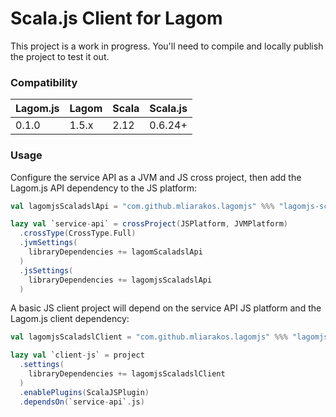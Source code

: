 # Scala.js Client for Lagom

This project is a work in progress. You'll need to compile and locally publish the project to test it out.

### Compatibility

| Lagom.js | Lagom | Scala | Scala.js |
|----------|-------|-------|----------|
| 0.1.0    | 1.5.x | 2.12  | 0.6.24+  |

### Usage

Configure the service API as a JVM and JS cross project, then add the Lagom.js API dependency to the JS platform: 

```scala
val lagomjsScaladslApi = "com.github.mliarakos.lagomjs" %%% "lagomjs-scaladsl-api" % "0.1.0-SNAPSHOT"

lazy val `service-api` = crossProject(JSPlatform, JVMPlatform)
  .crossType(CrossType.Full)
  .jvmSettings(
    libraryDependencies += lagomScaladslApi
  )
  .jsSettings(
    libraryDependencies += lagomjsScaladslApi
  )
```

A basic JS client project will depend on the service API JS platform and the Lagom.js client dependency:

```scala
val lagomjsScaladslClient = "com.github.mliarakos.lagomjs" %%% "lagomjs-scaladsl-client" % "0.1.0-SNAPSHOT"

lazy val `client-js` = project
  .settings(
    libraryDependencies += lagomjsScaladslClient
  )
  .enablePlugins(ScalaJSPlugin)
  .dependsOn(`service-api`.js)
```
